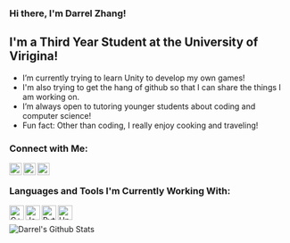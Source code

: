 ### Hi there, I'm Darrel Zhang!

## I'm a Third Year Student at the University of Virigina!
- I’m currently trying to learn Unity to develop my own games!
- I'm also trying to get the hang of github so that I can share the things I am working on. 
- I’m always open to tutoring younger students about coding and computer science!
- Fun fact: Other than coding, I really enjoy cooking and traveling!

### Connect with Me:

[<img align="left" alt="darrel | LinkedIn" width="22px" src="https://i7.pngguru.com/preview/573/791/661/computer-icons-linkedin-logo-advertising-carex.jpg" />][linkedin]
[<img align="left" alt="darrel | Facebook" width="22px" src="https://facebookbrand.com/wp-content/uploads/2019/10/flogo_RGB_HEX-BRC-Site-250.png?w=250&h=250" />][facebook]
[<img align="left" alt="darrel | Gmail" width="22px" src="https://cdn2.iconfinder.com/data/icons/social-icons-circular-color/512/gmail-512.png" />][gmail]

<br />

### Languages and Tools I'm Currently Working With:
<!---C++ image -->
<img align="left" alt="C++" width="26px" src=https://sdtimes.com/wp-content/uploads/2018/03/cpppp.png />
<!---Java -->
<img align="left" alt="Java" width="26px" src=https://www.oracle.com/a/ocom/img/cb71-java-logo.png />
<!---Python -->
<img align="left" alt="Python" width="26px" src=https://upload.wikimedia.org/wikipedia/commons/thumb/c/c3/Python-logo-notext.svg/600px-Python-logo-notext.svg.png />
<!---Unity -->
<img align="left" alt="Unity" width="26px" src=https://images.techhive.com/images/article/2015/03/unity-logo-100571261-large.jpg />

<br />
<br />

<img align="left" alt="Darrel's Github Stats" src="https://github-readme-stats.codestackr.vercel.app/api?username=dzhang1024&show_icons=true&hide_border=true&theme=radical" />

[facebook]:https://www.facebook.com/dzhang.24
[linkedin]:https://www.linkedin.com/in/darrel-zhang/
[gmail]:darrel.zhang@gmail.com
